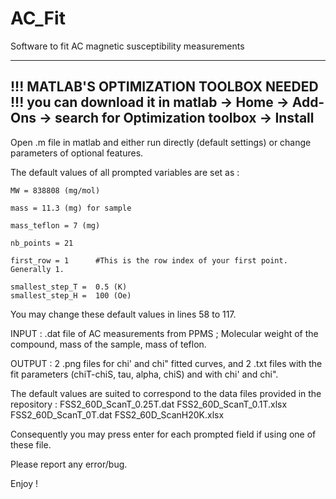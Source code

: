 # AC_Fit
Software to fit AC magnetic susceptibility measurements

--------------------------------------------------------------------------------------------
!!! MATLAB'S OPTIMIZATION TOOLBOX NEEDED !!!
you can download it in matlab -> Home -> Add-Ons -> search for Optimization toolbox -> Install
--------------------------------------------------------------------------------------------


Open .m file in matlab and either run directly (default settings) or change parameters of optional features.

The default values of all prompted variables are set as : 

    MW = 838808 (mg/mol)
    
    mass = 11.3 (mg) for sample
    
    mass_teflon = 7 (mg)
    
    nb_points = 21
    
    first_row = 1      #This is the row index of your first point. Generally 1.
    
    smallest_step_T =  0.5 (K)
    smallest_step_H =  100 (Oe)

You may change these default values in lines 58 to 117.

INPUT :
.dat file of AC measurements from PPMS ; Molecular weight of the compound, mass of the sample, mass of teflon.

OUTPUT : 
2 .png files for chi' and chi" fitted curves, and 2 .txt files with the fit parameters (chiT-chiS, tau, alpha, chiS) and with chi' and chi". 


The default values are suited to correspond to the data files provided in the repository :
FSS2_60D_ScanT_0.25T.dat
FSS2_60D_ScanT_0.1T.xlsx
FSS2_60D_ScanT_0T.dat
FSS2_60D_ScanH20K.xlsx

Consequently you may press enter for each prompted field if using one of these file.


Please report any error/bug.


Enjoy !
